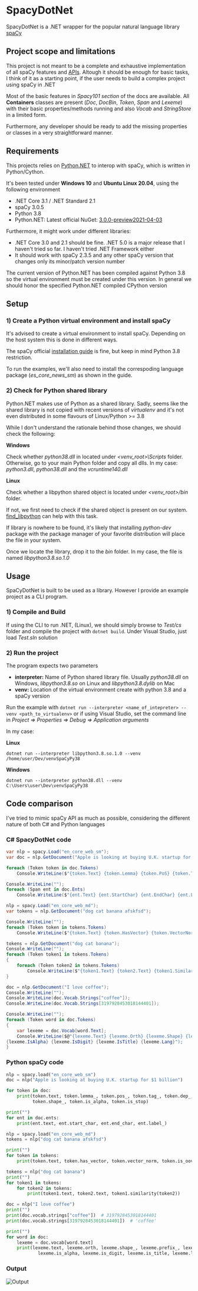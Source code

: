 # SpacyDotNet

SpacyDotNet is a .NET wrapper for the popular natural language library [spaCy](https://spacy.io/)

## Project scope and limitations

This project is not meant to be a complete and exhaustive implementation of all spaCy features and [APIs](https://spacy.io/api). Altough it should be enough for basic tasks, I think of it as a starting point, if the user needs to build a complex project using spaCy in .NET 

Most of the basic features in _Spacy101 section_ of the docs are available. All **Containers** classes are present (_Doc_, _DocBin_, _Token_, _Span_ and _Lexeme_) with their basic properties/methods running and also _Vocab_ and _StringStore_ in a limited form.

Furthermore, any developer should be ready to add the missing properties or classes in a very straightforward manner.

## Requirements

This projects relies on [Python.NET](http://pythonnet.github.io/) to interop with spaCy, which is written in Python/Cython.

It's been tested under **Windows 10** and **Ubuntu Linux 20.04**, using the following environment

- .NET Core 3.1 / .NET Standard 2.1
- spaCy 3.0.5
- Python 3.8
- Python.NET: Latest official NuGet: [3.0.0-preview2021-04-03](https://www.nuget.org/packages/pythonnet/3.0.0-preview2021-04-03)

Furthermore, it might work under different libraries:

- .NET Core 3.0 and 2.1 should be fine. .NET 5.0 is a major release that I haven't tried so far. I haven't tried .NET Framework either
- It should work with spaCy 2.3.5 and any other spaCy version that changes only its minor/patch version number

The current version of Python.NET has been compiled against Python 3.8 so the virtual environment must be created under this version. In general we should honor the specified Python.NET compiled CPython version

## Setup

### 1) Create a Python virtual environment and install spaCy

It's advised to create a virtual environment to install spaCy. Depending on the host system this is done in different ways.

The spaCy official [installation guide](https://spacy.io/usage) is fine, but keep in mind Python 3.8 restriction.

To run the examples, we'll also need to install the correspoding language package (_es_core_news_sm_) as shown in the guide.

### 2) Check for Python shared library

Python.NET makes use of Python as a shared library. Sadly, seems like the shared library is not copied with recent versions of _virtualenv_ and it's not even distributed in some flavours of Linux/Python >= 3.8

While I don't understand the rationale behind those changes, we should check the following:

**Windows**

Check whether _python38.dll_ in located under _<venv_root>\Scripts_ folder. Otherwise, go to your main Python folder and copy all dlls. In my case: _python3.dll_, _python38.dll_ and the _vcruntime140.dll_

**Linux**

Check whether a libpython shared object is located under _<venv_root>/bin_ folder.

If not, we first need to check if the shared object is present on our system. [find_libpython](https://pypi.org/project/find-libpython/) can help with this task.

If library is nowhere to be found, it's likely that installing _python-dev_ package with the package manager of your favorite distribution will place the file in your system.

Once we locate the library, drop it to the _bin_ folder. In my case, the file is named _libpython3.8.so.1.0_

## Usage

SpaCyDotNet is built to be used as a library. However I provide an example project as a CLI program.

### 1) Compile and Build

If using the CLI to run .NET, (Linux), we should simply browse to _Test/cs_ folder and compile the project with `dotnet build`. Under Visual Studio, just load _Test.sln_ solution

### 2) Run the project

The program expects two parameters

- **interpreter:** Name of Python shared library file. Usually _python38.dll_ on Windows, _libpython3.8.so_ on Linux and _libpython3.8.dylib_ on Mac
- **venv:** Location of the virtual environment create with python 3.8 and a spaCy version

Run the example with `dotnet run --interpreter <name_of_intepreter> --venv <path_to_virtualenv>` or if using Visual Studio, set the command line in _Project => Properties => Debug => Application arguments_

In my case:

**Linux**

    dotnet run --interpreter libpython3.8.so.1.0 --venv /home/user/Dev/venvSpaCyPy38

**Windows**

    dotnet run --interpreter python38.dll --venv C:\Users\user\Dev\venvSpaCyPy38

## Code comparison

I've tried to mimic spaCy API as much as possible, considering the different nature of both C# and Python languages

### C# SpacyDotNet code

```c#
var nlp = spacy.Load("en_core_web_sm");
var doc = nlp.GetDocument("Apple is looking at buying U.K. startup for $1 billion");

foreach (Token token in doc.Tokens)
    Console.WriteLine($"{token.Text} {token.Lemma} {token.PoS} {token.Tag} {token.Dep} {token.Shape} {token.IsAlpha} {token.IsStop}");

Console.WriteLine("");
foreach (Span ent in doc.Ents)
    Console.WriteLine($"{ent.Text} {ent.StartChar} {ent.EndChar} {ent.Label}");

nlp = spacy.Load("en_core_web_md");
var tokens = nlp.GetDocument("dog cat banana afskfsd");

Console.WriteLine("");
foreach (Token token in tokens.Tokens)
    Console.WriteLine($"{token.Text} {token.HasVector} {token.VectorNorm}, {token.IsOov}");

tokens = nlp.GetDocument("dog cat banana");
Console.WriteLine("");
foreach (Token token1 in tokens.Tokens)
{
    foreach (Token token2 in tokens.Tokens)
        Console.WriteLine($"{token1.Text} {token2.Text} {token1.Similarity(token2) }");
}

doc = nlp.GetDocument("I love coffee");
Console.WriteLine("");
Console.WriteLine(doc.Vocab.Strings["coffee"]);
Console.WriteLine(doc.Vocab.Strings[3197928453018144401]);

Console.WriteLine("");
foreach (Token word in doc.Tokens)
{
    var lexeme = doc.Vocab[word.Text];
    Console.WriteLine($@"{lexeme.Text} {lexeme.Orth} {lexeme.Shape} {lexeme.Prefix} {lexeme.Suffix} 
{lexeme.IsAlpha} {lexeme.IsDigit} {lexeme.IsTitle} {lexeme.Lang}");
}
```
### Python spaCy code

```python
nlp = spacy.load("en_core_web_sm")
doc = nlp("Apple is looking at buying U.K. startup for $1 billion")

for token in doc:
    print(token.text, token.lemma_, token.pos_, token.tag_, token.dep_,
          token.shape_, token.is_alpha, token.is_stop)

print("")
for ent in doc.ents:
    print(ent.text, ent.start_char, ent.end_char, ent.label_)

nlp = spacy.load("en_core_web_md")
tokens = nlp("dog cat banana afskfsd")

print("")
for token in tokens:
    print(token.text, token.has_vector, token.vector_norm, token.is_oov)

tokens = nlp("dog cat banana")
print("")
for token1 in tokens:
    for token2 in tokens:
        print(token1.text, token2.text, token1.similarity(token2))

doc = nlp("I love coffee")
print("")
print(doc.vocab.strings["coffee"])  # 3197928453018144401
print(doc.vocab.strings[3197928453018144401])  # 'coffee'

print("")
for word in doc:
    lexeme = doc.vocab[word.text]
    print(lexeme.text, lexeme.orth, lexeme.shape_, lexeme.prefix_, lexeme.suffix_,
            lexeme.is_alpha, lexeme.is_digit, lexeme.is_title, lexeme.lang_)
```
### Output

![Output](https://github.com/AMArostegui/SpacyDotNet/blob/master/Output.png)

